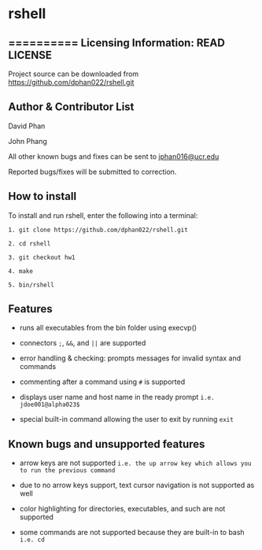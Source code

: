 # rshell
==========
Licensing Information: READ LICENSE
---
Project source can be downloaded from https://github.com/dphan022/rshell.git

Author & Contributor List
----
David Phan

John Phang

All other known bugs and fixes can be sent to jphan016@ucr.edu

Reported bugs/fixes will be submitted to correction.

## How to install
To install and run rshell, enter the following into a terminal: 

```
1. git clone https://github.com/dphan022/rshell.git

2. cd rshell

3. git checkout hw1

4. make

5. bin/rshell
```

## Features
* runs all executables from the bin folder using execvp()

* connectors ```;```, ```&&```, and ```||``` are supported 

* error handling & checking: prompts messages for invalid syntax and commands

* commenting after a command using ```#``` is supported

* displays user name and host name in the ready prompt ```i.e. jdoe001@alpha023$```

* special built-in command allowing the user to exit by running ```exit``` 

## Known bugs and unsupported features
* arrow keys are not supported ```i.e. the up arrow key which allows you to run the previous command```

* due to no arrow keys support, text cursor navigation is not supported as well

* color highlighting for directories, executables, and such are not supported

* some commands are not supported because they are built-in to bash ```i.e. cd```
